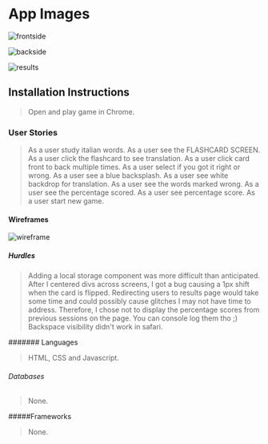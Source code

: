 # App Images 

![frontside](https://user-images.githubusercontent.com/102118452/167204646-0c754fb6-5ab3-4d1d-82c8-920d2f419cd1.png)

![backside](https://user-images.githubusercontent.com/102118452/167204722-a5eac657-7f20-4d94-aff1-788a69b5c093.png)

![results](https://user-images.githubusercontent.com/102118452/167204729-e7fcf3f0-04f9-4b63-a69a-1da2d030f0b3.png)

## Installation Instructions
> Open and play game in Chrome.

### User Stories
>As a user study italian words.
>As a user see the FLASHCARD SCREEN.
>As a user click the flashcard to see translation.
>As a user click card front to back multiple times.
>As a user select if you got it right or wrong.
>As a user see a blue backsplash.
>As a user see white backdrop for translation.
>As a user see the words marked wrong.
>As a user see the percentage scored.
>As a user see percentage score.
>As a user start new game.

#### Wireframes
![wireframe](https://user-images.githubusercontent.com/102118452/167204753-705fe167-a36e-4c10-993f-e399d2b08e33.png)

##### Hurdles
>Adding a local storage component was more difficult than anticipated. 
>After I centered divs across screens, I got a bug causing a 1px shift when the card is flipped.
>Redirecting users to results page would take some time and could possibly cause glitches I may not have time to address. Therefore, I chose not to display the percentage scores from previous sessions on the page. You can console log them tho ;)
>Backspace visibility didn't work in safari. 

####### Languages 
> HTML, CSS and Javascript.

###### Databases
> None.

#####Frameworks
> None.
